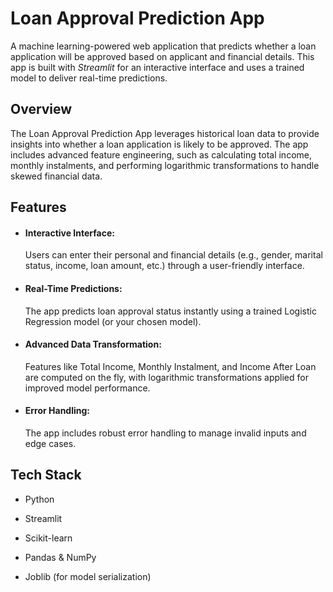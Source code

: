 #  Loan Approval Prediction App
A machine learning-powered web application that predicts whether a loan application will be approved based on applicant and financial details. This app is built with *Streamlit* for an interactive interface and uses a trained model to deliver real-time predictions. 

## Overview

The Loan Approval Prediction App leverages historical loan data to provide insights into whether a loan application is likely to be approved. The app includes advanced feature engineering, such as calculating total income, monthly instalments, and performing logarithmic transformations to handle skewed financial data.

## Features 

- #### Interactive Interface:
  Users can enter their personal and financial details (e.g., gender, marital status, income, loan amount, etc.) through a user-friendly interface.
- #### Real-Time Predictions:  
  The app predicts loan approval status instantly using a trained Logistic Regression model (or your chosen model).
- #### Advanced Data Transformation: 
  Features like Total Income, Monthly Instalment, and Income After Loan are computed on the fly, with logarithmic transformations applied for improved model performance.
- #### Error Handling:
  The app includes robust error handling to manage invalid inputs and edge cases.

## Tech Stack

- Python

- Streamlit

- Scikit-learn

- Pandas & NumPy

- Joblib (for model serialization)


